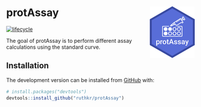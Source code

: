 
<!-- README.md is generated from README.Rmd. Please edit that file -->

# protAssay <img src="man/figures/logo.png" align="right" width="120"/>

<!-- badges: start -->

[![lifecycle](https://img.shields.io/badge/lifecycle-experimental-orange.svg)](https://www.tidyverse.org/lifecycle/#experimental)
<!-- badges: end -->

The goal of protAssay is to perform different assay calculations using
the standard curve.

## Installation

<!-- You can install the released version of protAssay from [CRAN](https://CRAN.R-project.org) with: -->
<!-- ``` r -->
<!-- install.packages("protAssay") -->
<!-- ``` -->

The development version can be installed from
[GitHub](https://github.com/) with:

``` r
# install.packages("devtools")
devtools::install_github("ruthkr/protAssay")
```
